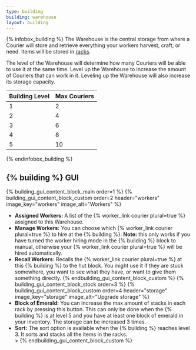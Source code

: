 ```yaml
---
type: building
building: warehouse
layout: building
---
```

{% infobox_building %}
The Warehouse is the central storage from where a Courier will store and retrieve everything your workers harvest, craft, or need. Items will be stored in [racks](../../source/items/rack).

The level of the Warehouse will determine how many Couriers will be able to use it at the same time. Level up the Warehouse to increase the amount of Couriers that can work in it. Leveling up the Warehouse will also increase its storage capacity.

| Building Level | Max Couriers |
|----------------|--------------|
| 1              | 2            |
| 2              | 4            |
| 3              | 6            |
| 4              | 8            |
| 5              | 10           |
{% endinfobox_building %}

## {% building %} GUI

{% building_gui_content_block_main order=1 %}
{% building_gui_content_block_custom order=2 header="workers" image_key="workers" image_alt="Workers" %}
- **Assigned Workers:** A list of the {% worker_link courier plural=true %} assigned to this Warehouse.
- **Manage Workers:** You can choose which {% worker_link courier plural=true %} to hire at the {% building %}. **Note:** this only works if you have turned the worker hiring mode in the {% building %} block to manual, otherwise your {% worker_link courier plural=true %} will be hired automatically.
- **Recall Workers:** Recalls the {% worker_link courier plural=true %} at this {% building %} to the hut block. You might use it if they are stuck somewhere, you want to see what they have, or want to give them something directly.
{% endbuilding_gui_content_block_custom %}
{% building_gui_content_block_stock order=3 %}
{% building_gui_content_block_custom order=4 header="storage" image_key="storage" image_alt="Upgrade storage" %}
- **Block of Emerald:** You can increase the max amount of stacks in each rack by pressing this button. This can only be done when the {% building %} is at level 5 and you have at least one block of emerald in your inventory. The storage can be increased 3 times.
- **Sort:** The sort option is available when the {% building %} reaches level 3. It sorts and stacks all the items in the racks.</li>>
{% endbuilding_gui_content_block_custom %}
